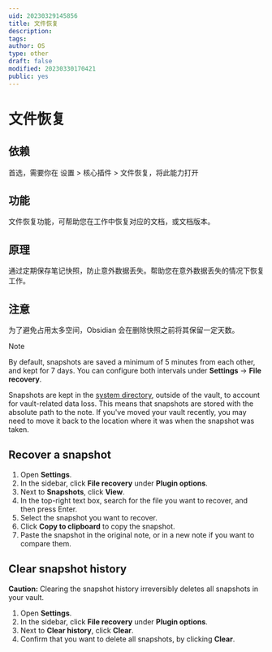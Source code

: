 ```yaml
---
uid: 20230329145856
title: 文件恢复
description: 
tags: 
author: OS
type: other
draft: false
modified: 20230330170421
public: yes
---
```


# 文件恢复

## 依赖

首选，需要你在 设置 > 核心插件 > 文件恢复，将此能力打开

## 功能

文件恢复功能，可帮助您在工作中恢复对应的文档，或文档版本。

## 原理

通过定期保存笔记快照，防止意外数据丢失。帮助您在意外数据丢失的情况下恢复工作。

## 注意

为了避免占用太多空间，Obsidian 会在删除快照之前将其保留一定天数。

Note

By default, snapshots are saved a minimum of 5 minutes from each other, and kept for 7 days. You can configure both intervals under **Settings** -> **File recovery**.

Snapshots are kept in the [system directory](https://help.obsidian.md/Advanced+topics/How+Obsidian+stores+data#System%20directory), outside of the vault, to account for vault-related data loss. This means that snapshots are stored with the absolute path to the note. If you've moved your vault recently, you may need to move it back to the location where it was when the snapshot was taken.

## Recover a snapshot

1. Open **Settings**.
2. In the sidebar, click **File recovery** under **Plugin options**.
3. Next to **Snapshots**, click **View**.
4. In the top-right text box, search for the file you want to recover, and then press Enter.
5. Select the snapshot you want to recover.
6. Click **Copy to clipboard** to copy the snapshot.
7. Paste the snapshot in the original note, or in a new note if you want to compare them.

## Clear snapshot history

**Caution:** Clearing the snapshot history irreversibly deletes all snapshots in your vault.

1. Open **Settings**.
2. In the sidebar, click **File recovery** under **Plugin options**.
3. Next to **Clear history**, click **Clear**.
4. Confirm that you want to delete all snapshots, by clicking **Clear**.